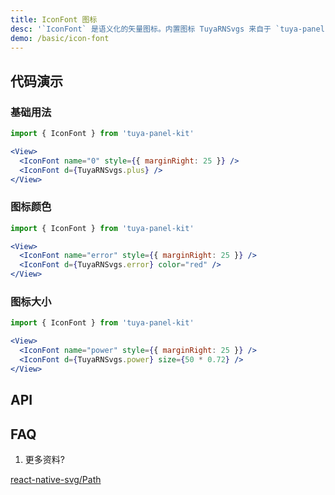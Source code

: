 ```yaml
---
title: IconFont 图标
desc: '`IconFont` 是语义化的矢量图标。内置图标 TuyaRNSvgs 来自于 `tuya-panel-kit/src/components/iconfont/svg/defaultSvg`。'
demo: /basic/icon-font
---
```


## 代码演示

### 基础用法

```jsx
import { IconFont } from 'tuya-panel-kit'

<View>
  <IconFont name="0" style={{ marginRight: 25 }} />
  <IconFont d={TuyaRNSvgs.plus} />
</View>
```

### 图标颜色

```jsx
import { IconFont } from 'tuya-panel-kit'

<View>
  <IconFont name="error" style={{ marginRight: 25 }} />
  <IconFont d={TuyaRNSvgs.error} color="red" />
</View>
```

### 图标大小

```jsx
import { IconFont } from 'tuya-panel-kit'

<View>
  <IconFont name="power" style={{ marginRight: 25 }} />
  <IconFont d={TuyaRNSvgs.power} size={50 * 0.72} />
</View>
```

## API

<API name="IconFontProps"></API>

## FAQ

1. 更多资料?

[react-native-svg/Path](https://github.com/react-native-community/react-native-svg#path)
